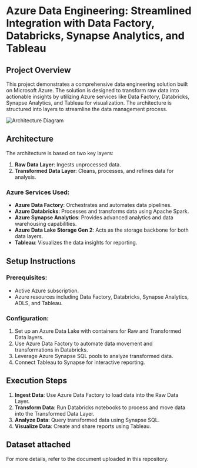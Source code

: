 # Azure Data Engineering: Streamlined Integration with Data Factory, Databricks, Synapse Analytics, and Tableau

## Project Overview
This project demonstrates a comprehensive data engineering solution built on Microsoft Azure. The solution is designed to transform raw data into actionable insights by utilizing Azure services like Data Factory, Databricks, Synapse Analytics, and Tableau for visualization. The architecture is structured into layers to streamline the data management process.

![Architecture Diagram](https://github.com/Juanita-BA/tokyo-olympics/blob/main/azure_image.jpg)

## Architecture
The architecture is based on two key layers:
1. **Raw Data Layer**: Ingests unprocessed data.
2. **Transformed Data Layer**: Cleans, processes, and refines data for analysis.

### Azure Services Used:
- **Azure Data Factory**: Orchestrates and automates data pipelines.
- **Azure Databricks**: Processes and transforms data using Apache Spark.
- **Azure Synapse Analytics**: Provides advanced analytics and data warehousing capabilities.
- **Azure Data Lake Storage Gen 2**: Acts as the storage backbone for both data layers.
- **Tableau**: Visualizes the data insights for reporting.

## Setup Instructions
### Prerequisites:
- Active Azure subscription.
- Azure resources including Data Factory, Databricks, Synapse Analytics, ADLS, and Tableau.

### Configuration:
1. Set up an Azure Data Lake with containers for Raw and Transformed Data layers.
2. Use Azure Data Factory to automate data movement and transformations in Databricks.
3. Leverage Azure Synapse SQL pools to analyze transformed data.
4. Connect Tableau to Synapse for interactive reporting.

## Execution Steps
1. **Ingest Data**: Use Azure Data Factory to load data into the Raw Data Layer.
2. **Transform Data**: Run Databricks notebooks to process and move data into the Transformed Data Layer.
3. **Analyze Data**: Query transformed data using Synapse SQL.
4. **Visualize Data**: Create and share reports using Tableau.

## Dataset attached

For more details, refer to the document uploaded in this repository.

